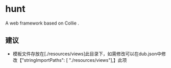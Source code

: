 hunt
=======

A web framework based on Collie .

## 建议

- 模板文件存放在[./resources/views]此目录下，如需修改可以在dub.json中修改【"stringImportPaths":  [ "./resources/views"],】此项
